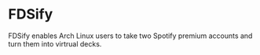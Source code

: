 FDSify
======

FDSify enables Arch Linux users to take two Spotify premium accounts and turn
them into virtrual decks.

